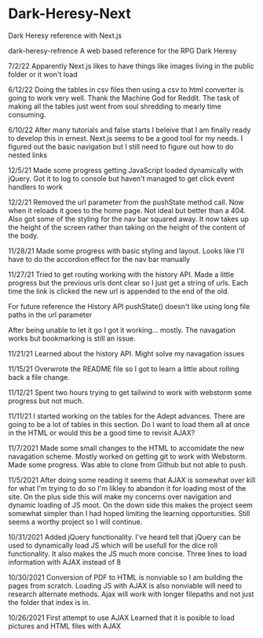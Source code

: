 # Dark-Heresy-Next
Dark Heresy reference with Next.js


dark-heresy-refrence A web based reference for the RPG Dark Heresy

7/2/22 Apparently Next.js likes to have things like images living in the public folder or it won't load

6/12/22  Doing the tables in csv files then using a csv to html converter is going to work very well.  Thank the Machine God for Reddit.  The task of making all the tables just went from soul shredding to mearly time consuming.

6/10/22  After many tutorials and false starts I beleive that I am finally ready to develop this in ernest.  Next.js seems to be a good tool for my needs. I figured out the basic navigation but I still need to figure out how to do nested links 

12/5/21 Made some progress getting JavaScript loaded dynamically with jQuery. Got it to log to console but haven't managed to get click event handlers to work

12/2/21 Removed the url parameter from the pushState method call. Now when it reloads it goes to the home page. Not ideal but better than a 404. Also got some of the styling for the nav bar squared away. It now takes up the height of the screen rather than taking on the height of the content of the body.

11/28/21 Made some progress with basic styling and layout. Looks like I'll have to do the accordion effect for the nav bar manually

11/27/21 Tried to get routing working with the history API. Made a little progress but the previous urls dont clear so I just get a string of urls. Each time the link is clicked the new url is appended to the end of the old.

For future reference the History API pushState() doesn't like using long file paths in the url parameter

After being unable to let it go I got it working... mostly. The navagation works but bookmarking is still an issue.

11/21/21 Learned about the history API. Might solve my navagation issues

11/15/21 Overwrote the README file so I got to learn a little about rolling back a file change.

11/12/21 Spent two hours trying to get tailwind to work with webstorm some progress but not much.

11/11/21 I started working on the tables for the Adept advances. There are going to be a lot of tables in this section. Do I want to load them all at once in the HTML or would this be a good time to revisit AJAX?

11/7/2021 Made some small changes to the HTML to accomidate the new navagation scheme. Mostly worked on getting git to work with Webstorm. Made some progress. Was able to clone from Github but not able to push.

11/5/2021 After doing some reading it seems that AJAX is somewhat over kill for what I'm trying to do so I'm likley to abandon it for loading most of the site. On the plus side this will make my concerns over navigation and dynamic loading of JS moot. On the down side this makes the project seem somewhat simpler than I had hoped limiting the learning opportunities. Still seems a worthy project so I will continue.

10/31/2021 Added jQuery functionality. I've heard tell that jQuery can be used to dynamically load JS which will be usefull for the dice roll functionality. It also makes the JS much more concise. Three lines to load information with AJAX instead of 8

10/30/2021 Conversion of PDF to HTML is nonviable so I am building the pages from scratch. Loading JS with AJAX is also nonviable will need to research alternate methods. Ajax will work with longer filepaths and not just the folder that index is in.

10/26/2021 First attempt to use AJAX Learned that it is posible to load pictures and HTML files with AJAX
